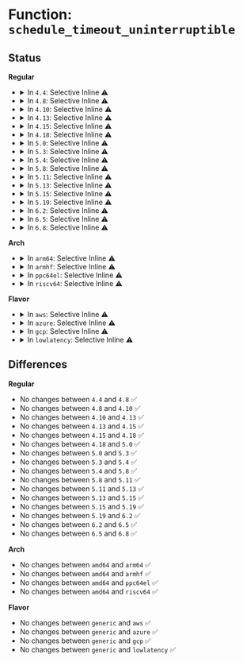 # Function: <code>schedule_timeout_uninterruptible</code>

## Status
<b>Regular</b>
<ul>
<li>
<details>
<summary>In <code>4.4</code>: Selective Inline ⚠️</summary>

```c
long int schedule_timeout_uninterruptible(long int timeout);
```

**Collision:** Unique Global

**Inline:** Selective

**Transformation:** False

**Instances:**

```
In kernel/time/timer.c (ffffffff81823610)
Location: kernel/time/timer.c:1562
Inline: True
Inline callers:
  - kernel/time/timer.c:msleep
Direct callers:
  - kernel/smpboot.c:cpu_wait_death
  - kernel/rcu/tree.c:synchronize_sched_expedited
  - mm/page_alloc.c:__alloc_pages_nodemask
  - mm/backing-dev.c:wait_iff_congested
  - mm/swapfile.c:SyS_swapoff
  - fs/ext4/mballoc.c:ext4_discard_preallocations
  - fs/ext4/mballoc.c:ext4_discard_preallocations
  - drivers/ata/libata-eh.c:ata_eh_reset
  - drivers/ata/libata-eh.c:ata_eh_reset
  - drivers/usb/host/ehci-hcd.c:ehci_endpoint_disable
  - drivers/usb/host/ohci-hcd.c:ohci_endpoint_disable
```
**Symbols:**

```
ffffffff81823610-ffffffff81823630: schedule_timeout_uninterruptible (STB_GLOBAL)
```
</details>
</li>
<li>
<details>
<summary>In <code>4.8</code>: Selective Inline ⚠️</summary>

```c
long int schedule_timeout_uninterruptible(long int timeout);
```

**Collision:** Unique Global

**Inline:** Selective

**Transformation:** False

**Instances:**

```
In kernel/time/timer.c (ffffffff810f3d8a)
Location: kernel/time/timer.c:1778
Inline: True
Inline callers:
  - kernel/time/timer.c:msleep
Direct callers:
  - kernel/smpboot.c:cpu_wait_death
  - kernel/rcu/update.c:rcu_tasks_kthread
  - mm/page_alloc.c:__alloc_pages_slowpath
  - mm/swapfile.c:SyS_swapoff
  - fs/ext4/mballoc.c:ext4_discard_preallocations
  - fs/ext4/mballoc.c:ext4_discard_preallocations
  - drivers/ata/libata-eh.c:ata_eh_reset
  - drivers/ata/libata-eh.c:ata_eh_reset
  - drivers/usb/host/ehci-hcd.c:ehci_endpoint_disable
  - drivers/usb/host/ohci-hcd.c:ohci_endpoint_disable
```
**Symbols:**

```
ffffffff8189e260-ffffffff8189e280: schedule_timeout_uninterruptible (STB_GLOBAL)
```
</details>
</li>
<li>
<details>
<summary>In <code>4.10</code>: Selective Inline ⚠️</summary>

```c
long int schedule_timeout_uninterruptible(long int timeout);
```

**Collision:** Unique Global

**Inline:** Selective

**Transformation:** False

**Instances:**

```
In kernel/time/timer.c (ffffffff810faf3a)
Location: kernel/time/timer.c:1783
Inline: True
Inline callers:
  - kernel/time/timer.c:msleep
Direct callers:
  - kernel/smpboot.c:cpu_wait_death
  - kernel/rcu/update.c:rcu_tasks_kthread
  - kernel/rcu/tree.c:sync_rcu_exp_select_cpus
  - mm/page_alloc.c:__alloc_pages_slowpath
  - mm/swapfile.c:SyS_swapoff
  - fs/ext4/mballoc.c:ext4_discard_preallocations
  - fs/ext4/mballoc.c:ext4_discard_preallocations
  - drivers/ata/libata-eh.c:ata_eh_reset
  - drivers/ata/libata-eh.c:ata_eh_reset
  - drivers/usb/host/ehci-hcd.c:ehci_endpoint_disable
  - drivers/usb/host/ohci-hcd.c:ohci_endpoint_disable
```
**Symbols:**

```
ffffffff818d30e0-ffffffff818d3101: schedule_timeout_uninterruptible (STB_GLOBAL)
```
</details>
</li>
<li>
<details>
<summary>In <code>4.13</code>: Selective Inline ⚠️</summary>

```c
long int schedule_timeout_uninterruptible(long int timeout);
```

**Collision:** Unique Global

**Inline:** Selective

**Transformation:** False

**Instances:**

```
In kernel/time/timer.c (ffffffff810fdf55)
Location: kernel/time/timer.c:1774
Inline: True
Inline callers:
  - kernel/time/timer.c:msleep
Direct callers:
  - kernel/smpboot.c:cpu_wait_death
  - kernel/rcu/update.c:rcu_tasks_kthread
  - kernel/rcu/tree.c:sync_rcu_exp_select_cpus
  - mm/page_alloc.c:__alloc_pages_slowpath
  - mm/page_alloc.c:__alloc_pages_slowpath
  - mm/swapfile.c:SyS_swapoff
  - fs/ext4/mballoc.c:ext4_discard_preallocations
  - fs/ext4/mballoc.c:ext4_discard_preallocations
  - drivers/ata/libata-eh.c:ata_eh_reset
  - drivers/ata/libata-eh.c:ata_eh_reset
  - drivers/usb/host/ehci-hcd.c:ehci_endpoint_disable
  - drivers/usb/host/ohci-hcd.c:ohci_endpoint_disable
```
**Symbols:**

```
ffffffff8190a250-ffffffff8190a271: schedule_timeout_uninterruptible (STB_GLOBAL)
```
</details>
</li>
<li>
<details>
<summary>In <code>4.15</code>: Selective Inline ⚠️</summary>

```c
long int schedule_timeout_uninterruptible(long int timeout);
```

**Collision:** Unique Global

**Inline:** Selective

**Transformation:** False

**Instances:**

```
In kernel/time/timer.c (ffffffff81108804)
Location: kernel/time/timer.c:1824
Inline: True
Inline callers:
  - kernel/time/timer.c:msleep
Direct callers:
  - kernel/smpboot.c:cpu_wait_death
  - kernel/rcu/update.c:rcu_tasks_kthread
  - kernel/rcu/tree.c:sync_rcu_exp_select_cpus
  - mm/page_alloc.c:__alloc_pages_slowpath
  - mm/page_alloc.c:__alloc_pages_slowpath
  - mm/swapfile.c:SYSC_swapoff
  - fs/ext4/mballoc.c:ext4_discard_preallocations
  - fs/ext4/mballoc.c:ext4_discard_preallocations
  - drivers/ata/libata-eh.c:ata_eh_reset
  - drivers/ata/libata-eh.c:ata_eh_reset
  - drivers/usb/host/ehci-hcd.c:ehci_endpoint_disable
  - drivers/usb/host/ohci-hcd.c:ohci_endpoint_disable
```
**Symbols:**

```
ffffffff81994590-ffffffff819945b1: schedule_timeout_uninterruptible (STB_GLOBAL)
```
</details>
</li>
<li>
<details>
<summary>In <code>4.18</code>: Selective Inline ⚠️</summary>

```c
long int schedule_timeout_uninterruptible(long int timeout);
```

**Collision:** Unique Global

**Inline:** Selective

**Transformation:** False

**Instances:**

```
In kernel/time/timer.c (ffffffff81113ae4)
Location: kernel/time/timer.c:1835
Inline: True
Inline callers:
  - kernel/time/timer.c:msleep
Direct callers:
  - kernel/smpboot.c:cpu_wait_death
  - kernel/rcu/update.c:rcu_tasks_kthread
  - kernel/rcu/tree.c:sync_rcu_exp_select_node_cpus
  - mm/page_alloc.c:__alloc_pages_slowpath
  - mm/page_alloc.c:__alloc_pages_slowpath
  - mm/swapfile.c:__do_sys_swapoff
  - fs/ext4/mballoc.c:ext4_discard_preallocations
  - fs/ext4/mballoc.c:ext4_discard_preallocations
  - drivers/ata/libata-eh.c:ata_eh_reset
  - drivers/ata/libata-eh.c:ata_eh_reset
  - drivers/usb/host/ehci-hcd.c:ehci_endpoint_disable
  - drivers/usb/host/ohci-hcd.c:ohci_endpoint_disable
```
**Symbols:**

```
ffffffff819f0b20-ffffffff819f0b41: schedule_timeout_uninterruptible (STB_GLOBAL)
```
</details>
</li>
<li>
<details>
<summary>In <code>5.0</code>: Selective Inline ⚠️</summary>

```c
long int schedule_timeout_uninterruptible(long int timeout);
```

**Collision:** Unique Global

**Inline:** Selective

**Transformation:** False

**Instances:**

```
In kernel/time/timer.c (ffffffff81120344)
Location: kernel/time/timer.c:1834
Inline: True
Inline callers:
  - kernel/time/timer.c:msleep
Direct callers:
  - kernel/smpboot.c:cpu_wait_death
  - kernel/rcu/update.c:rcu_tasks_kthread
  - kernel/rcu/tree.c:sync_rcu_exp_select_node_cpus
  - mm/page_alloc.c:__alloc_pages_slowpath
  - mm/page_alloc.c:__alloc_pages_slowpath
  - mm/swapfile.c:__do_sys_swapoff
  - fs/ext4/mballoc.c:ext4_discard_preallocations
  - fs/ext4/mballoc.c:ext4_discard_preallocations
  - drivers/ata/libata-eh.c:ata_eh_reset
  - drivers/ata/libata-eh.c:ata_eh_reset
  - drivers/usb/host/ehci-hcd.c:ehci_endpoint_disable
  - drivers/usb/host/ohci-hcd.c:ohci_endpoint_disable
```
**Symbols:**

```
ffffffff81a2bea0-ffffffff81a2bec1: schedule_timeout_uninterruptible (STB_GLOBAL)
```
</details>
</li>
<li>
<details>
<summary>In <code>5.3</code>: Selective Inline ⚠️</summary>

```c
long int schedule_timeout_uninterruptible(long int timeout);
```

**Collision:** Unique Global

**Inline:** Selective

**Transformation:** False

**Instances:**

```
In kernel/time/timer.c (ffffffff8112ac41)
Location: kernel/time/timer.c:1838
Inline: True
Inline callers:
  - kernel/time/timer.c:msleep
Direct callers:
  - kernel/smpboot.c:cpu_wait_death
  - kernel/rcu/update.c:rcu_tasks_kthread
  - kernel/rcu/tree.c:sync_rcu_exp_select_node_cpus
  - mm/page_alloc.c:__alloc_pages_slowpath
  - mm/page_alloc.c:__alloc_pages_slowpath
  - mm/swapfile.c:__do_sys_swapoff
  - fs/ext4/mballoc.c:ext4_discard_preallocations
  - fs/ext4/mballoc.c:ext4_discard_preallocations
  - drivers/ata/libata-eh.c:ata_eh_reset
  - drivers/ata/libata-eh.c:ata_eh_reset
  - drivers/usb/host/ehci-hcd.c:ehci_endpoint_disable
  - drivers/usb/host/ohci-hcd.c:ohci_endpoint_disable
```
**Symbols:**

```
ffffffff81a9c060-ffffffff81a9c081: schedule_timeout_uninterruptible (STB_GLOBAL)
```
</details>
</li>
<li>
<details>
<summary>In <code>5.4</code>: Selective Inline ⚠️</summary>

```c
long int schedule_timeout_uninterruptible(long int timeout);
```

**Collision:** Unique Global

**Inline:** Selective

**Transformation:** False

**Instances:**

```
In kernel/time/timer.c (ffffffff81136be1)
Location: kernel/time/timer.c:1926
Inline: True
Inline callers:
  - kernel/time/timer.c:msleep
Direct callers:
  - kernel/smpboot.c:cpu_wait_death
  - kernel/rcu/update.c:rcu_tasks_kthread
  - kernel/rcu/tree.c:sync_rcu_exp_select_node_cpus
  - mm/page_alloc.c:__alloc_pages_slowpath
  - mm/page_alloc.c:__alloc_pages_slowpath
  - mm/swapfile.c:__do_sys_swapoff
  - fs/ext4/mballoc.c:ext4_discard_preallocations
  - fs/ext4/mballoc.c:ext4_discard_preallocations
  - drivers/ata/libata-eh.c:ata_eh_reset
  - drivers/ata/libata-eh.c:ata_eh_reset
  - drivers/usb/host/ehci-hcd.c:ehci_endpoint_disable
  - drivers/usb/host/ohci-hcd.c:ohci_endpoint_disable
  - drivers/usb/host/xhci.c:xhci_endpoint_disable
```
**Symbols:**

```
ffffffff81ad39b0-ffffffff81ad39d1: schedule_timeout_uninterruptible (STB_GLOBAL)
```
</details>
</li>
<li>
<details>
<summary>In <code>5.8</code>: Selective Inline ⚠️</summary>

```c
long int schedule_timeout_uninterruptible(long int timeout);
```

**Collision:** Unique Global

**Inline:** Selective

**Transformation:** False

**Instances:**

```
In kernel/time/timer.c (ffffffff81144a41)
Location: kernel/time/timer.c:1947
Inline: True
Inline callers:
  - kernel/time/timer.c:msleep
Direct callers:
  - kernel/smpboot.c:cpu_wait_death
  - kernel/rcu/update.c:rcu_tasks_kthread
  - kernel/rcu/tree.c:sync_rcu_exp_select_node_cpus
  - kernel/rcu/tree.c:rcu_gp_cleanup
  - kernel/rcu/tree.c:rcu_gp_init
  - kernel/rcu/tree.c:rcu_gp_init
  - mm/swapfile.c:__do_sys_swapoff
  - fs/ext4/mballoc.c:ext4_discard_preallocations
  - fs/ext4/mballoc.c:ext4_discard_preallocations
  - drivers/ata/libata-eh.c:ata_eh_reset
  - drivers/ata/libata-eh.c:ata_eh_reset
  - drivers/usb/host/ehci-hcd.c:ehci_endpoint_disable
  - drivers/usb/host/ohci-hcd.c:ohci_endpoint_disable
  - drivers/usb/host/xhci.c:xhci_endpoint_disable
  - net/sched/sch_generic.c:dev_deactivate_many
```
**Symbols:**

```
ffffffff81bcb930-ffffffff81bcb951: schedule_timeout_uninterruptible (STB_GLOBAL)
```
</details>
</li>
<li>
<details>
<summary>In <code>5.11</code>: Selective Inline ⚠️</summary>

```c
long int schedule_timeout_uninterruptible(long int timeout);
```

**Collision:** Unique Global

**Inline:** Selective

**Transformation:** False

**Instances:**

```
In kernel/time/timer.c (ffffffff81141e01)
Location: kernel/time/timer.c:1909
Inline: True
Inline callers:
  - kernel/time/timer.c:msleep
Direct callers:
  - kernel/smpboot.c:cpu_wait_death
  - mm/swapfile.c:__do_sys_swapoff
  - fs/ext4/mballoc.c:ext4_discard_preallocations
  - fs/ext4/mballoc.c:ext4_discard_preallocations
  - drivers/ata/libata-eh.c:ata_eh_reset
  - drivers/ata/libata-eh.c:ata_eh_reset
  - drivers/usb/host/ehci-hcd.c:ehci_endpoint_disable
  - drivers/usb/host/ohci-hcd.c:ohci_endpoint_disable
  - drivers/usb/host/xhci.c:xhci_endpoint_disable
  - net/sched/sch_generic.c:dev_deactivate_many
```
**Symbols:**

```
ffffffff81c447b0-ffffffff81c447d1: schedule_timeout_uninterruptible (STB_GLOBAL)
```
</details>
</li>
<li>
<details>
<summary>In <code>5.13</code>: Selective Inline ⚠️</summary>

```c
long int schedule_timeout_uninterruptible(long int timeout);
```

**Collision:** Unique Global

**Inline:** Selective

**Transformation:** False

**Instances:**

```
In kernel/time/timer.c (ffffffff81142c01)
Location: kernel/time/timer.c:1926
Inline: True
Inline callers:
  - kernel/time/timer.c:msleep
Direct callers:
  - kernel/smpboot.c:cpu_wait_death
  - mm/swapfile.c:__do_sys_swapoff
  - fs/ext4/mballoc.c:ext4_discard_preallocations
  - fs/ext4/mballoc.c:ext4_discard_preallocations
  - drivers/ata/libata-eh.c:ata_eh_reset
  - drivers/ata/libata-eh.c:ata_eh_reset
  - drivers/usb/host/ehci-hcd.c:ehci_endpoint_disable
  - drivers/usb/host/ohci-hcd.c:ohci_endpoint_disable
  - drivers/usb/host/xhci.c:xhci_endpoint_disable
  - net/sched/sch_generic.c:dev_deactivate_many
```
**Symbols:**

```
ffffffff81c37a20-ffffffff81c37a41: schedule_timeout_uninterruptible (STB_GLOBAL)
```
</details>
</li>
<li>
<details>
<summary>In <code>5.15</code>: Selective Inline ⚠️</summary>

```c
long int schedule_timeout_uninterruptible(long int timeout);
```

**Collision:** Unique Global

**Inline:** Selective

**Transformation:** False

**Instances:**

```
In kernel/time/timer.c (ffffffff811661b1)
Location: kernel/time/timer.c:1912
Inline: True
Inline callers:
  - kernel/time/timer.c:msleep
Direct callers:
  - kernel/smpboot.c:cpu_wait_death
  - mm/swapfile.c:__do_sys_swapoff
  - fs/ext4/mballoc.c:ext4_discard_preallocations
  - fs/ext4/mballoc.c:ext4_discard_preallocations
  - drivers/ata/libata-eh.c:ata_eh_reset
  - drivers/ata/libata-eh.c:ata_eh_reset
  - drivers/usb/host/ehci-hcd.c:ehci_endpoint_disable
  - drivers/usb/host/ohci-hcd.c:ohci_endpoint_disable
  - drivers/usb/host/xhci.c:xhci_endpoint_disable
  - net/sched/sch_generic.c:dev_deactivate_many
```
**Symbols:**

```
ffffffff81d562c0-ffffffff81d562e0: schedule_timeout_uninterruptible (STB_GLOBAL)
```
</details>
</li>
<li>
<details>
<summary>In <code>5.19</code>: Selective Inline ⚠️</summary>

```c
long int schedule_timeout_uninterruptible(long int timeout);
```

**Collision:** Unique Global

**Inline:** Selective

**Transformation:** False

**Instances:**

```
In kernel/time/timer.c (ffffffff81199d31)
Location: kernel/time/timer.c:1966
Inline: True
Inline callers:
  - kernel/time/timer.c:msleep
Direct callers:
  - kernel/smpboot.c:cpu_wait_death
  - mm/vmalloc.c:__vmalloc_node_range
  - mm/vmalloc.c:__vmalloc_area_node
  - mm/page_alloc.c:__alloc_pages_may_oom
  - mm/swap_state.c:__read_swap_cache_async
  - mm/swapfile.c:__do_sys_swapoff
  - fs/ext4/mballoc.c:ext4_discard_preallocations
  - fs/ext4/mballoc.c:ext4_discard_preallocations
  - drivers/ata/libata-eh.c:ata_eh_reset
  - drivers/ata/libata-eh.c:ata_eh_reset
  - drivers/usb/host/ehci-hcd.c:ehci_endpoint_disable
  - drivers/usb/host/ohci-hcd.c:ohci_endpoint_disable
  - drivers/usb/host/xhci.c:xhci_endpoint_disable
  - net/sched/sch_generic.c:dev_deactivate_many
```
**Symbols:**

```
ffffffff81f28300-ffffffff81f28326: schedule_timeout_uninterruptible (STB_GLOBAL)
```
</details>
</li>
<li>
<details>
<summary>In <code>6.2</code>: Selective Inline ⚠️</summary>

```c
long int schedule_timeout_uninterruptible(long int timeout);
```

**Collision:** Unique Global

**Inline:** Selective

**Transformation:** False

**Instances:**

```
In kernel/time/timer.c (ffffffff811d83e1)
Location: kernel/time/timer.c:2198
Inline: True
Inline callers:
  - kernel/time/timer.c:msleep
Direct callers:
  - kernel/smpboot.c:cpu_wait_death
  - mm/vmalloc.c:__vmalloc_node_range
  - mm/vmalloc.c:__vmalloc_area_node
  - mm/page_alloc.c:__alloc_pages_may_oom
  - mm/swap_state.c:__read_swap_cache_async
  - mm/swapfile.c:__do_sys_swapoff
  - fs/ext4/mballoc.c:ext4_discard_preallocations
  - fs/ext4/mballoc.c:ext4_discard_preallocations
  - drivers/ata/libata-eh.c:ata_eh_reset
  - drivers/ata/libata-eh.c:ata_eh_reset
  - drivers/usb/host/ehci-hcd.c:ehci_endpoint_disable
  - drivers/usb/host/ohci-hcd.c:ohci_endpoint_disable
  - drivers/usb/host/xhci.c:xhci_endpoint_disable
  - net/sched/sch_generic.c:dev_deactivate_many
```
**Symbols:**

```
ffffffff820d3f30-ffffffff820d3f56: schedule_timeout_uninterruptible (STB_GLOBAL)
```
</details>
</li>
<li>
<details>
<summary>In <code>6.5</code>: Selective Inline ⚠️</summary>

```c
long int schedule_timeout_uninterruptible(long int timeout);
```

**Collision:** Unique Global

**Inline:** Selective

**Transformation:** False

**Instances:**

```
In kernel/time/timer.c (ffffffff811ec811)
Location: kernel/time/timer.c:2198
Inline: True
Inline callers:
  - kernel/time/timer.c:msleep
Direct callers:
  - mm/vmalloc.c:__vmalloc_node_range
  - mm/vmalloc.c:__vmalloc_area_node
  - mm/page_alloc.c:__alloc_pages_may_oom
  - mm/swap_state.c:__read_swap_cache_async
  - mm/swapfile.c:__do_sys_swapoff
  - fs/ext4/mballoc.c:ext4_discard_preallocations
  - fs/ext4/mballoc.c:ext4_discard_preallocations
  - drivers/ata/libata-eh.c:ata_eh_reset
  - drivers/ata/libata-eh.c:ata_eh_reset
  - drivers/usb/host/ehci-hcd.c:ehci_endpoint_disable
  - drivers/usb/host/ohci-hcd.c:ohci_endpoint_disable
  - drivers/usb/host/xhci.c:xhci_endpoint_disable
  - net/sched/sch_generic.c:dev_deactivate_many
```
**Symbols:**

```
ffffffff821581b0-ffffffff821581d6: schedule_timeout_uninterruptible (STB_GLOBAL)
```
</details>
</li>
<li>
<details>
<summary>In <code>6.8</code>: Selective Inline ⚠️</summary>

```c
long int schedule_timeout_uninterruptible(long int timeout);
```

**Collision:** Unique Global

**Inline:** Selective

**Transformation:** False

**Instances:**

```
In kernel/time/timer.c (ffffffff81202831)
Location: kernel/time/timer.c:2214
Inline: True
Inline callers:
  - kernel/time/timer.c:msleep
Direct callers:
  - mm/memory.c:do_swap_page
  - mm/vmalloc.c:__vmalloc_node_range
  - mm/vmalloc.c:__vmalloc_area_node
  - mm/page_alloc.c:__alloc_pages_may_oom
  - mm/swap_state.c:__read_swap_cache_async
  - mm/swapfile.c:__do_sys_swapoff
  - fs/ext4/mballoc.c:ext4_discard_preallocations
  - fs/ext4/mballoc.c:ext4_discard_preallocations
  - drivers/ata/libata-eh.c:ata_eh_reset
  - drivers/ata/libata-eh.c:ata_eh_reset
  - drivers/usb/host/ehci-hcd.c:ehci_endpoint_disable
  - drivers/usb/host/ohci-hcd.c:ohci_endpoint_disable
  - drivers/usb/host/xhci.c:xhci_endpoint_disable
  - net/sched/sch_generic.c:dev_deactivate_many
```
**Symbols:**

```
ffffffff8223b020-ffffffff8223b046: schedule_timeout_uninterruptible (STB_GLOBAL)
```
</details>
</li>
</ul>
<b>Arch</b>
<ul>
<li>
<details>
<summary>In <code>arm64</code>: Selective Inline ⚠️</summary>

```c
long int schedule_timeout_uninterruptible(long int timeout);
```

**Collision:** Unique Global

**Inline:** Selective

**Transformation:** False

**Instances:**

```
In kernel/time/timer.c (ffff80001019f128)
Location: kernel/time/timer.c:1926
Inline: True
Inline callers:
  - kernel/time/timer.c:msleep
Direct callers:
  - kernel/smpboot.c:cpu_wait_death
  - kernel/rcu/update.c:rcu_tasks_kthread
  - kernel/rcu/tree.c:sync_rcu_exp_select_node_cpus
  - mm/page_alloc.c:__alloc_pages_slowpath
  - mm/page_alloc.c:__alloc_pages_slowpath
  - mm/swapfile.c:__do_sys_swapoff
  - fs/ext4/mballoc.c:ext4_discard_preallocations
  - fs/ext4/mballoc.c:ext4_discard_preallocations
  - drivers/ata/libata-eh.c:ata_eh_reset
  - drivers/ata/libata-eh.c:ata_eh_reset
  - drivers/usb/host/ehci-hcd.c:ehci_endpoint_disable
  - drivers/usb/host/ohci-hcd.c:ohci_endpoint_disable
  - drivers/usb/host/xhci.c:xhci_endpoint_disable
```
**Symbols:**

```
ffff800010da6520-ffff800010da6558: schedule_timeout_uninterruptible (STB_GLOBAL)
```
</details>
</li>
<li>
<details>
<summary>In <code>armhf</code>: Selective Inline ⚠️</summary>

```c
long int schedule_timeout_uninterruptible(long int timeout);
```

**Collision:** Unique Global

**Inline:** Selective

**Transformation:** False

**Instances:**

```
In kernel/time/timer.c (c03e8ff4)
Location: kernel/time/timer.c:1926
Inline: True
Inline callers:
  - kernel/time/timer.c:msleep
Direct callers:
  - kernel/smpboot.c:cpu_wait_death
  - kernel/rcu/update.c:rcu_tasks_kthread
  - kernel/rcu/tree.c:sync_rcu_exp_select_node_cpus
  - mm/page_alloc.c:__alloc_pages_slowpath
  - mm/page_alloc.c:__alloc_pages_slowpath
  - mm/swapfile.c:__do_sys_swapoff
  - fs/ext4/mballoc.c:ext4_discard_preallocations
  - fs/ext4/mballoc.c:ext4_discard_preallocations
  - drivers/ata/libata-eh.c:ata_eh_reset
  - drivers/ata/libata-eh.c:ata_eh_reset
  - drivers/usb/host/ehci-hcd.c:ehci_endpoint_disable
  - drivers/usb/host/ohci-hcd.c:ohci_endpoint_disable
  - drivers/usb/host/xhci.c:xhci_endpoint_disable
```
**Symbols:**

```
c0e9e2a8-c0e9e2dc: schedule_timeout_uninterruptible (STB_GLOBAL)
```
</details>
</li>
<li>
<details>
<summary>In <code>ppc64el</code>: Selective Inline ⚠️</summary>

```c
long int schedule_timeout_uninterruptible(long int timeout);
```

**Collision:** Unique Global

**Inline:** Selective

**Transformation:** False

**Instances:**

```
In kernel/time/timer.c (c0000000001ffe60)
Location: kernel/time/timer.c:1926
Inline: True
Inline callers:
  - kernel/time/timer.c:msleep
Direct callers:
  - kernel/smpboot.c:cpu_wait_death
  - kernel/rcu/update.c:rcu_tasks_kthread
  - kernel/rcu/tree.c:sync_rcu_exp_select_node_cpus
  - mm/page_alloc.c:__alloc_pages_slowpath
  - mm/page_alloc.c:__alloc_pages_slowpath
  - mm/swapfile.c:__do_sys_swapoff
  - fs/ext4/mballoc.c:ext4_discard_preallocations
  - fs/ext4/mballoc.c:ext4_discard_preallocations
  - drivers/ata/libata-eh.c:ata_eh_reset
  - drivers/ata/libata-eh.c:ata_eh_reset
  - drivers/usb/host/ehci-hcd.c:ehci_endpoint_disable
  - drivers/usb/host/ohci-hcd.c:ohci_endpoint_disable
  - drivers/usb/host/xhci.c:xhci_endpoint_disable
```
**Symbols:**

```
c000000000ee8d10-c000000000ee8d30: schedule_timeout_uninterruptible (STB_GLOBAL)
```
</details>
</li>
<li>
<details>
<summary>In <code>riscv64</code>: Selective Inline ⚠️</summary>

```c
long int schedule_timeout_uninterruptible(long int timeout);
```

**Collision:** Unique Global

**Inline:** Selective

**Transformation:** False

**Instances:**

```
In kernel/time/timer.c (ffffffe00012dad6)
Location: kernel/time/timer.c:1926
Inline: True
Inline callers:
  - kernel/time/timer.c:msleep
Direct callers:
  - kernel/rcu/update.c:rcu_tasks_kthread
  - kernel/rcu/tree.c:sync_rcu_exp_select_node_cpus
  - mm/page_alloc.c:__alloc_pages_slowpath
  - mm/page_alloc.c:__alloc_pages_slowpath
  - mm/swapfile.c:__do_sys_swapoff
  - fs/ext4/mballoc.c:ext4_discard_preallocations
  - fs/ext4/mballoc.c:ext4_discard_preallocations
  - drivers/ata/libata-eh.c:ata_eh_reset
  - drivers/ata/libata-eh.c:ata_eh_reset
  - drivers/usb/host/ehci-hcd.c:ehci_endpoint_disable
  - drivers/usb/host/ohci-hcd.c:ohci_endpoint_disable
  - drivers/usb/host/xhci.c:xhci_endpoint_disable
```
**Symbols:**

```
ffffffe0008c8982-ffffffe0008c89b2: schedule_timeout_uninterruptible (STB_GLOBAL)
```
</details>
</li>
</ul>
<b>Flavor</b>
<ul>
<li>
<details>
<summary>In <code>aws</code>: Selective Inline ⚠️</summary>

```c
long int schedule_timeout_uninterruptible(long int timeout);
```

**Collision:** Unique Global

**Inline:** Selective

**Transformation:** False

**Instances:**

```
In kernel/time/timer.c (ffffffff8112f391)
Location: kernel/time/timer.c:1926
Inline: True
Inline callers:
  - kernel/time/timer.c:msleep
Direct callers:
  - kernel/smpboot.c:cpu_wait_death
  - kernel/rcu/update.c:rcu_tasks_kthread
  - kernel/rcu/tree.c:sync_rcu_exp_select_node_cpus
  - mm/page_alloc.c:__alloc_pages_slowpath
  - mm/page_alloc.c:__alloc_pages_slowpath
  - mm/swapfile.c:__do_sys_swapoff
  - fs/ext4/mballoc.c:ext4_discard_preallocations
  - fs/ext4/mballoc.c:ext4_discard_preallocations
  - drivers/ata/libata-eh.c:ata_eh_reset
  - drivers/ata/libata-eh.c:ata_eh_reset
  - drivers/usb/host/ehci-hcd.c:ehci_endpoint_disable
  - drivers/usb/host/ohci-hcd.c:ohci_endpoint_disable
  - drivers/usb/host/xhci.c:xhci_endpoint_disable
```
**Symbols:**

```
ffffffff81a72820-ffffffff81a72841: schedule_timeout_uninterruptible (STB_GLOBAL)
```
</details>
</li>
<li>
<details>
<summary>In <code>azure</code>: Selective Inline ⚠️</summary>

```c
long int schedule_timeout_uninterruptible(long int timeout);
```

**Collision:** Unique Global

**Inline:** Selective

**Transformation:** False

**Instances:**

```
In kernel/time/timer.c (ffffffff81121e11)
Location: kernel/time/timer.c:1926
Inline: True
Inline callers:
  - kernel/time/timer.c:msleep
Direct callers:
  - kernel/smpboot.c:cpu_wait_death
  - kernel/rcu/update.c:rcu_tasks_kthread
  - kernel/rcu/tree.c:sync_rcu_exp_select_node_cpus
  - mm/page_alloc.c:__alloc_pages_slowpath
  - mm/page_alloc.c:__alloc_pages_slowpath
  - mm/swapfile.c:__do_sys_swapoff
  - fs/ext4/mballoc.c:ext4_discard_preallocations
  - fs/ext4/mballoc.c:ext4_discard_preallocations
  - drivers/ata/libata-eh.c:ata_eh_reset
  - drivers/ata/libata-eh.c:ata_eh_reset
  - drivers/usb/host/xhci.c:xhci_endpoint_disable
```
**Symbols:**

```
ffffffff81a2ebf0-ffffffff81a2ec11: schedule_timeout_uninterruptible (STB_GLOBAL)
```
</details>
</li>
<li>
<details>
<summary>In <code>gcp</code>: Selective Inline ⚠️</summary>

```c
long int schedule_timeout_uninterruptible(long int timeout);
```

**Collision:** Unique Global

**Inline:** Selective

**Transformation:** False

**Instances:**

```
In kernel/time/timer.c (ffffffff8112d0b1)
Location: kernel/time/timer.c:1926
Inline: True
Inline callers:
  - kernel/time/timer.c:msleep
Direct callers:
  - kernel/smpboot.c:cpu_wait_death
  - kernel/rcu/update.c:rcu_tasks_kthread
  - kernel/rcu/tree.c:sync_rcu_exp_select_node_cpus
  - mm/page_alloc.c:__alloc_pages_slowpath
  - mm/page_alloc.c:__alloc_pages_slowpath
  - mm/swapfile.c:__do_sys_swapoff
  - fs/ext4/mballoc.c:ext4_discard_preallocations
  - fs/ext4/mballoc.c:ext4_discard_preallocations
  - drivers/ata/libata-eh.c:ata_eh_reset
  - drivers/ata/libata-eh.c:ata_eh_reset
  - drivers/usb/host/ehci-hcd.c:ehci_endpoint_disable
  - drivers/usb/host/ohci-hcd.c:ohci_endpoint_disable
  - drivers/usb/host/xhci.c:xhci_endpoint_disable
```
**Symbols:**

```
ffffffff81adec30-ffffffff81adec51: schedule_timeout_uninterruptible (STB_GLOBAL)
```
</details>
</li>
<li>
<details>
<summary>In <code>lowlatency</code>: Selective Inline ⚠️</summary>

```c
long int schedule_timeout_uninterruptible(long int timeout);
```

**Collision:** Unique Global

**Inline:** Selective

**Transformation:** False

**Instances:**

```
In kernel/time/timer.c (ffffffff81138e41)
Location: kernel/time/timer.c:1926
Inline: True
Inline callers:
  - kernel/time/timer.c:msleep
Direct callers:
  - kernel/smpboot.c:cpu_wait_death
  - kernel/rcu/update.c:rcu_tasks_kthread
  - kernel/rcu/tree.c:sync_rcu_exp_select_node_cpus
  - mm/page_alloc.c:__alloc_pages_slowpath
  - mm/page_alloc.c:__alloc_pages_slowpath
  - mm/page_alloc.c:__alloc_pages_slowpath
  - mm/swapfile.c:__do_sys_swapoff
  - fs/ext4/mballoc.c:ext4_discard_preallocations
  - fs/ext4/mballoc.c:ext4_discard_preallocations
  - drivers/ata/libata-eh.c:ata_eh_reset
  - drivers/ata/libata-eh.c:ata_eh_reset
  - drivers/usb/host/ehci-hcd.c:ehci_endpoint_disable
  - drivers/usb/host/ohci-hcd.c:ohci_endpoint_disable
  - drivers/usb/host/xhci.c:xhci_endpoint_disable
```
**Symbols:**

```
ffffffff81aeb0c0-ffffffff81aeb0e1: schedule_timeout_uninterruptible (STB_GLOBAL)
```
</details>
</li>
</ul>

## Differences
<b>Regular</b>
<ul>
<li>
No changes between <code>4.4</code> and <code>4.8</code> ✅
</li>
<li>
No changes between <code>4.8</code> and <code>4.10</code> ✅
</li>
<li>
No changes between <code>4.10</code> and <code>4.13</code> ✅
</li>
<li>
No changes between <code>4.13</code> and <code>4.15</code> ✅
</li>
<li>
No changes between <code>4.15</code> and <code>4.18</code> ✅
</li>
<li>
No changes between <code>4.18</code> and <code>5.0</code> ✅
</li>
<li>
No changes between <code>5.0</code> and <code>5.3</code> ✅
</li>
<li>
No changes between <code>5.3</code> and <code>5.4</code> ✅
</li>
<li>
No changes between <code>5.4</code> and <code>5.8</code> ✅
</li>
<li>
No changes between <code>5.8</code> and <code>5.11</code> ✅
</li>
<li>
No changes between <code>5.11</code> and <code>5.13</code> ✅
</li>
<li>
No changes between <code>5.13</code> and <code>5.15</code> ✅
</li>
<li>
No changes between <code>5.15</code> and <code>5.19</code> ✅
</li>
<li>
No changes between <code>5.19</code> and <code>6.2</code> ✅
</li>
<li>
No changes between <code>6.2</code> and <code>6.5</code> ✅
</li>
<li>
No changes between <code>6.5</code> and <code>6.8</code> ✅
</li>
</ul>
<b>Arch</b>
<ul>
<li>
No changes between <code>amd64</code> and <code>arm64</code> ✅
</li>
<li>
No changes between <code>amd64</code> and <code>armhf</code> ✅
</li>
<li>
No changes between <code>amd64</code> and <code>ppc64el</code> ✅
</li>
<li>
No changes between <code>amd64</code> and <code>riscv64</code> ✅
</li>
</ul>
<b>Flavor</b>
<ul>
<li>
No changes between <code>generic</code> and <code>aws</code> ✅
</li>
<li>
No changes between <code>generic</code> and <code>azure</code> ✅
</li>
<li>
No changes between <code>generic</code> and <code>gcp</code> ✅
</li>
<li>
No changes between <code>generic</code> and <code>lowlatency</code> ✅
</li>
</ul>
